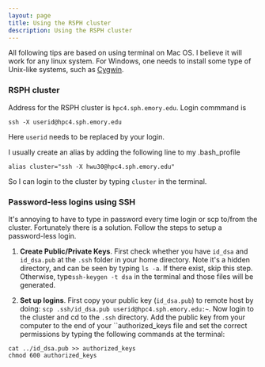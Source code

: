 ```yaml
---
layout: page
title: Using the RSPH cluster
description: Using the RSPH cluster
---
```



All following tips are based on using terminal on Mac OS. I believe it will work for any linux system. For Windows, one needs to install some type of Unix-like systems, such as [Cygwin](https://www.cygwin.com).

### RSPH cluster

Address for the RSPH cluster is ``hpc4.sph.emory.edu``. 
Login commmand is 

```
ssh -X userid@hpc4.sph.emory.edu
``` 

Here ``userid`` needs to be replaced by your login. 

I usually create an alias by adding the following line to my .bash_profile 

```
alias cluster="ssh -X hwu30@hpc4.sph.emory.edu"
```

So I can login to the cluster by typing ``cluster`` in the terminal. 

### Password-less logins using SSH

It's annoying to have to type in password every time  login or scp to/from the cluster. Fortunately there is a solution. Follow the steps to setup a password-less login.

1. **Create Public/Private Keys**. First check whether you have ``id_dsa`` and ``id_dsa.pub`` at the ``.ssh`` folder in your home directory. Note it's a hidden directory, and can be seen by typing ``ls -a``. If there exist, skip this step. Otherwise, type``ssh-keygen -t dsa`` in the terminal and those files will be generated.

2. **Set up logins**. First copy your public key (``id_dsa.pub``) to remote host by doing:
```scp .ssh/id_dsa.pub userid@hpc4.sph.emory.edu:~```.
Now login to the cluster and cd to the ``.ssh`` directory. Add the public key from your computer to the end of your ``authorized_keys file and set the correct permissions by typing the following commands at the terminal:

```
cat ../id_dsa.pub >> authorized_keys
chmod 600 authorized_keys
```
